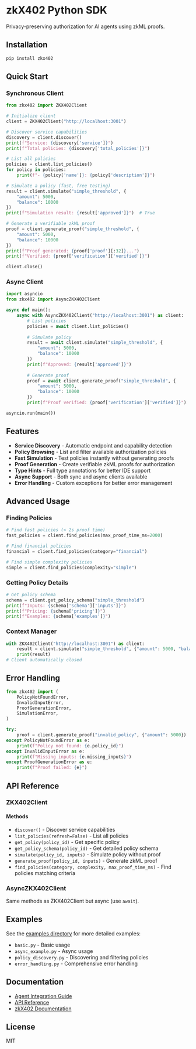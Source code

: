 # zkX402 Python SDK

Privacy-preserving authorization for AI agents using zkML proofs.

## Installation

```bash
pip install zkx402
```

## Quick Start

### Synchronous Client

```python
from zkx402 import ZKX402Client

# Initialize client
client = ZKX402Client("http://localhost:3001")

# Discover service capabilities
discovery = client.discover()
print(f"Service: {discovery['service']}")
print(f"Total policies: {discovery['total_policies']}")

# List all policies
policies = client.list_policies()
for policy in policies:
    print(f"- {policy['name']}: {policy['description']}")

# Simulate a policy (fast, free testing)
result = client.simulate("simple_threshold", {
    "amount": 5000,
    "balance": 10000
})
print(f"Simulation result: {result['approved']}")  # True

# Generate a verifiable zkML proof
proof = client.generate_proof("simple_threshold", {
    "amount": 5000,
    "balance": 10000
})
print(f"Proof generated: {proof['proof'][:32]}...")
print(f"Verified: {proof['verification']['verified']}")

client.close()
```

### Async Client

```python
import asyncio
from zkx402 import AsyncZKX402Client

async def main():
    async with AsyncZKX402Client("http://localhost:3001") as client:
        # List policies
        policies = await client.list_policies()
        
        # Simulate policy
        result = await client.simulate("simple_threshold", {
            "amount": 5000,
            "balance": 10000
        })
        print(f"Approved: {result['approved']}")
        
        # Generate proof
        proof = await client.generate_proof("simple_threshold", {
            "amount": 5000,
            "balance": 10000
        })
        print(f"Proof verified: {proof['verification']['verified']}")

asyncio.run(main())
```

## Features

- **Service Discovery** - Automatic endpoint and capability detection
- **Policy Browsing** - List and filter available authorization policies
- **Fast Simulation** - Test policies instantly without generating proofs
- **Proof Generation** - Create verifiable zkML proofs for authorization
- **Type Hints** - Full type annotations for better IDE support
- **Async Support** - Both sync and async clients available
- **Error Handling** - Custom exceptions for better error management

## Advanced Usage

### Finding Policies

```python
# Find fast policies (< 2s proof time)
fast_policies = client.find_policies(max_proof_time_ms=2000)

# Find financial policies
financial = client.find_policies(category="financial")

# Find simple complexity policies
simple = client.find_policies(complexity="simple")
```

### Getting Policy Details

```python
# Get policy schema
schema = client.get_policy_schema("simple_threshold")
print(f"Inputs: {schema['schema']['inputs']}")
print(f"Pricing: {schema['pricing']}")
print(f"Examples: {schema['examples']}")
```

### Context Manager

```python
with ZKX402Client("http://localhost:3001") as client:
    result = client.simulate("simple_threshold", {"amount": 5000, "balance": 10000})
    print(result)
# Client automatically closed
```

## Error Handling

```python
from zkx402 import (
    PolicyNotFoundError,
    InvalidInputError,
    ProofGenerationError,
    SimulationError,
)

try:
    proof = client.generate_proof("invalid_policy", {"amount": 5000})
except PolicyNotFoundError as e:
    print(f"Policy not found: {e.policy_id}")
except InvalidInputError as e:
    print(f"Missing inputs: {e.missing_inputs}")
except ProofGenerationError as e:
    print(f"Proof failed: {e}")
```

## API Reference

### ZKX402Client

#### Methods

- `discover()` - Discover service capabilities
- `list_policies(refresh=False)` - List all policies
- `get_policy(policy_id)` - Get specific policy
- `get_policy_schema(policy_id)` - Get detailed policy schema
- `simulate(policy_id, inputs)` - Simulate policy without proof
- `generate_proof(policy_id, inputs)` - Generate zkML proof
- `find_policies(category, complexity, max_proof_time_ms)` - Find policies matching criteria

### AsyncZKX402Client

Same methods as ZKX402Client but async (use `await`).

## Examples

See the [examples directory](./examples/) for more detailed examples:

- `basic.py` - Basic usage
- `async_example.py` - Async usage
- `policy_discovery.py` - Discovering and filtering policies
- `error_handling.py` - Comprehensive error handling

## Documentation

- [Agent Integration Guide](../../AGENT_INTEGRATION.md)
- [API Reference](../../API_REFERENCE.md)
- [zkX402 Documentation](https://github.com/hshadab/zkx402)

## License

MIT

